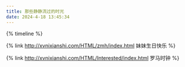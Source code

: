 ```yaml
---
title: 那些静静流过的时光
date: 2024-4-18 13:45:34
---
```

{% timeline %}
<!-- node ##### 生日 -->
{% link http://xvnixianshi.com/HTML/zmh/index.html 妹妹生日快乐 %}

<!-- node ##### 罗马时钟 -->
{% link http://xvnixianshi.com/HTML/Interested/index.html 罗马时钟 %}

